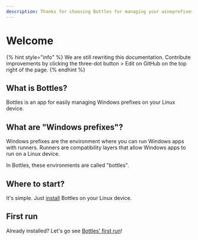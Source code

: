 ```yaml
---
description: Thanks for choosing Bottles for managing your wineprefixes on Linux!
---
```


# Welcome

{% hint style="info" %}
We are still rewriting this documentation. Contribute improvements by clicking the three-dot button > Edit on GitHub on the top right of the page.
{% endhint %}

## What is Bottles?

Bottles is an app for easily managing Windows prefixes on your Linux device.


## What are "Windows prefixes"?

Windows prefixes are the environment where you can run Windows apps with runners. Runners are compatibility layers that allow Windows apps to run on a Linux device.

In Bottles, these environments are called "bottles".

## Where to start?

It's simple. Just [install](getting-started/installation.md) Bottles on your Linux device.

## First run

Already installed? Let's go see [Bottles' first run](getting-started/first-run.md)!
